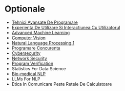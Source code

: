 # Optionale

- [Tehnici Avansate De Programare](https://github.com/FMI-Materials/FMI-Master-IS-Materials/tree/main/Year%20I/Semester%20II/Tehnici%20Avansate%20De%20Programare)
- [Experienta De Utilizare Si Interactiunea Cu Utilizatorul](https://github.com/FMI-Materials/FMI-Master-IS-Materials/tree/main/Year%20I/Semester%20II/Experienta%20De%20Utilizare%20Si%20Interactiunea%20Cu%20Utilizatorul)
- [Advanced Machine Learning](https://github.com/FMI-Materials/FMI-Master-AI-Materials/tree/main/Year%20I/Semester%20II/Advanced%20Machine%20Learning)
- [Computer Vision](https://github.com/FMI-Materials/FMI-Master-AI-Materials/tree/main/Year%20I/Semester%20II/Computer%20Vision)
- [Natural Language Processing 1](https://github.com/FMI-Materials/FMI-Master-AI-Materials/tree/main/Year%20I/Semester%20II/Natural%20Language%20Processing%201)
- [Programare Concurenta](https://github.com/FMI-Materials/FMI-Master-SD-Materials/tree/main/Year%20I/Semester%20II/Implementarea%20Concurentei%20In%20Limbajele%20De%20Programare)
- [Cybersecurity](https://github.com/FMI-Materials/FMI-Master-SAL-Materials/tree/main/Year%20I/Semester%20II/Cybersecurity)
- [Network Security](https://github.com/FMI-Materials/FMI-Master-SAL-Materials/tree/main/Year%20I/Semester%20II/Network%20Security)
- [Program Verification](https://github.com/FMI-Materials/FMI-Master-SAL-Materials/tree/main/Year%20I/Semester%20II/Program%20Verification)
- Statistics For Data Science
- [Bio-medical NLP](https://github.com/FMI-Materials/FMI-Master-NLP-Materials/tree/main/Year%20I/Semester%20II/Bio-medical%20NLP)
- LLMs For NLP
- Etica In Comunicare Peste Retele De Calculatoare

